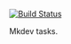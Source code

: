 [![Build Status](https://travis-ci.com/barkozavr/flashcards.svg?branch=master)](https://travis-ci.com/barkozavr/flashcards)

Mkdev tasks.

